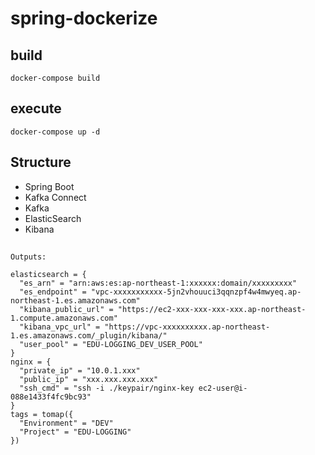 # spring-dockerize

## build
```shell
docker-compose build
```
## execute
```shell
docker-compose up -d 
```

## Structure
- Spring Boot
- Kafka Connect
- Kafka
- ElasticSearch
- Kibana

## 
```shell
Outputs:

elasticsearch = {
  "es_arn" = "arn:aws:es:ap-northeast-1:xxxxxx:domain/xxxxxxxxx"
  "es_endpoint" = "vpc-xxxxxxxxxxx-5jn2vhouuci3qqnzpf4w4mwyeq.ap-northeast-1.es.amazonaws.com"
  "kibana_public_url" = "https://ec2-xxx-xxx-xxx-xxx.ap-northeast-1.compute.amazonaws.com"
  "kibana_vpc_url" = "https://vpc-xxxxxxxxxx.ap-northeast-1.es.amazonaws.com/_plugin/kibana/"
  "user_pool" = "EDU-LOGGING_DEV_USER_POOL"
}
nginx = {
  "private_ip" = "10.0.1.xxx"
  "public_ip" = "xxx.xxx.xxx.xxx"
  "ssh_cmd" = "ssh -i ./keypair/nginx-key ec2-user@i-088e1433f4fc9bc93"
}
tags = tomap({
  "Environment" = "DEV"
  "Project" = "EDU-LOGGING"
})
```
